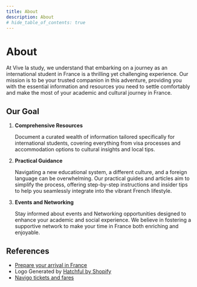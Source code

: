 ```yaml
---
title: About
description: About
# hide_table_of_contents: true
---
```


# About

At Vive la study, we understand that embarking on a journey as an international student in France is a thrilling yet challenging experience. Our mission is to be your trusted companion in this adventure, providing you with the essential information and resources you need to settle comfortably and make the most of your academic and cultural journey in France.

## Our Goal

1. **Comprehensive Resources**

   Document a curated wealth of information tailored specifically for international students, covering everything from visa processes and accommodation options to cultural insights and local tips.

2. **Practical Guidance**

   Navigating a new educational system, a different culture, and a foreign language can be overwhelming. Our practical guides and articles aim to simplify the process, offering step-by-step instructions and insider tips to help you seamlessly integrate into the vibrant French lifestyle.

3. **Events and Networking**

   Stay informed about events and Networking opportunities designed to enhance your academic and social experience. We believe in fostering a supportive network to make your time in France both enriching and enjoyable.

## References

- [Prepare your arrival in France](https://www.campusfrance.org/en/organise-arrival-France)
- Logo Generated by [Hatchful by Shopify](https://www.shopify.com/tools/logo-maker)
- [Navigo tickets and fares](https://www.iledefrance-mobilites.fr/en)
